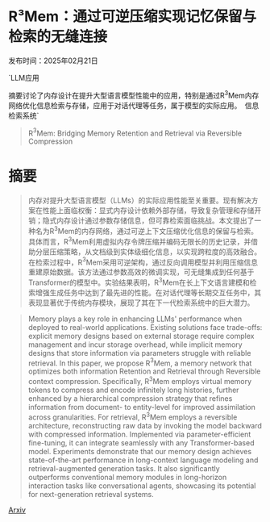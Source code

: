 # R³Mem：通过可逆压缩实现记忆保留与检索的无缝连接

发布时间：2025年02月21日

`LLM应用

摘要讨论了内存设计在提升大型语言模型性能中的应用，特别是通过R$^3$Mem内存网络优化信息检索与存储，应用于对话代理等任务，属于模型的实际应用。` `信息检索系统`

> R$^3$Mem: Bridging Memory Retention and Retrieval via Reversible Compression

# 摘要

> 内存对提升大型语言模型（LLMs）的实际应用性能至关重要。现有解决方案在性能上面临权衡：显式内存设计依赖外部存储，导致复杂管理和存储开销；隐式内存设计通过参数存储信息，但可靠检索面临挑战。本文提出了一种名为R$^3$Mem的内存网络，通过可逆上下文压缩优化信息的保留与检索。具体而言，R$^3$Mem利用虚拟内存令牌压缩并编码无限长的历史记录，并借助分层压缩策略，从文档级到实体级细化信息，以实现跨粒度的高效融合。在检索过程中，R$^3$Mem采用可逆架构，通过反向调用模型并利用压缩信息重建原始数据。该方法通过参数高效的微调实现，可无缝集成到任何基于Transformer的模型中。实验结果表明，R$^3$Mem在长上下文语言建模和检索增强生成任务中达到了最先进的性能。在对话代理等长期交互任务中，其表现显著优于传统内存模块，展现了其在下一代检索系统中的巨大潜力。

> Memory plays a key role in enhancing LLMs' performance when deployed to real-world applications. Existing solutions face trade-offs: explicit memory designs based on external storage require complex management and incur storage overhead, while implicit memory designs that store information via parameters struggle with reliable retrieval. In this paper, we propose R$^3$Mem, a memory network that optimizes both information Retention and Retrieval through Reversible context compression. Specifically, R$^3$Mem employs virtual memory tokens to compress and encode infinitely long histories, further enhanced by a hierarchical compression strategy that refines information from document- to entity-level for improved assimilation across granularities. For retrieval, R$^3$Mem employs a reversible architecture, reconstructing raw data by invoking the model backward with compressed information. Implemented via parameter-efficient fine-tuning, it can integrate seamlessly with any Transformer-based model. Experiments demonstrate that our memory design achieves state-of-the-art performance in long-context language modeling and retrieval-augmented generation tasks. It also significantly outperforms conventional memory modules in long-horizon interaction tasks like conversational agents, showcasing its potential for next-generation retrieval systems.

[Arxiv](https://arxiv.org/abs/2502.15957)